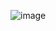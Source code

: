 ![image](https://user-images.githubusercontent.com/31956098/152177838-d1f95d59-53af-4dc0-9d2a-410a4d2eff30.png)
